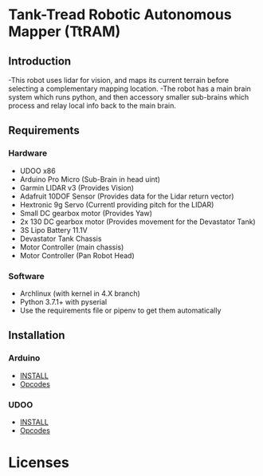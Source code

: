 Tank-Tread Robotic Autonomous Mapper (TtRAM)
=====================================================================


## Introduction
  -This robot uses lidar for vision, and maps its current terrain before selecting a complementary mapping location.
  -The robot has a main brain system which runs python, and then accessory smaller sub-brains which process and relay local info back to the main brain.

## Requirements
### Hardware
  - UDOO x86
  - Arduino Pro Micro (Sub-Brain in head uint)
  - Garmin LIDAR v3 (Provides Vision)
  - Adafruit 10DOF Sensor (Provides data for the Lidar return vector)
  - Hextronic 9g Servo (Currentl providing pitch for the LIDAR)
  - Small DC gearbox motor (Provides Yaw)
  - 2x 130 DC gearbox motor (Provides movement for the Devastator Tank)
  - 3S Lipo Battery 11.1V
  - Devastator Tank Chassis
  - Motor Controller (main chassis)
  - Motor Controller (Pan Robot Head)

### Software
  - Archlinux (with kernel in 4.X branch)
  - Python 3.7.1+ with pyserial
  - Use the requirements file or pipenv to get them automatically

## Installation

### Arduino
  - [INSTALL](docs/Arduino/INSTALL.md)
  - [Opcodes](docs/Arduino/Opcodes.md)

### UDOO
  - [INSTALL](docs/Arduino/INSTALL.md)
  - [Opcodes](docs/MiniD/Opcodes.md)



# Licenses




